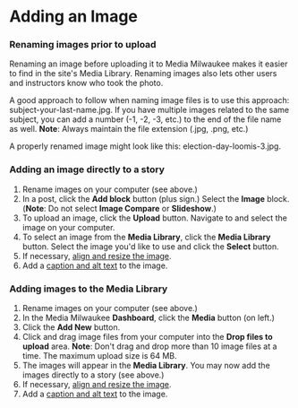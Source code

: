# Adding an Image

### Renaming images prior to upload

Renaming an image before uploading it to Media Milwaukee makes it easier to find in the site's Media Library. Renaming images also lets other users and instructors know who took the photo. 

A good approach to follow when naming image files is to use this approach: subject-your-last-name.jpg. If you have multiple images related to the same subject, you can add a number \(-1, -2, -3, etc.\) to the end of the file name as well. **Note**: Always maintain the file extension \(.jpg, .png, etc.\) 

A properly renamed image might look like this: election-day-loomis-3.jpg.

### Adding an image directly to a story

1. Rename images on your computer \(see above.\)
2. In a post, click the **Add block** button \(plus sign.\) Select the **Image** block. \(**Note**: Do not select **Image Compare** or **Slideshow**.\)
3. To upload an image, click the **Upload** button. Navigate to and select the image on your computer.
4. To select an image from the **Media Library**, click the **Media Library** button. Select the image you'd like to use and click the **Select** button. 
5. If necessary, [align and resize the image](aligning-and-resizing-an-image.md). 
6. Add a [caption and alt text](adding-a-caption-and-alt-text-to-an-image-mp3-or-video.md) to the image.

### Adding images to the Media Library

1. Rename images on your computer \(see above.\)
2. In the Media Milwaukee **Dashboard**, click the **Media** button \(on left.\) 
3. Click the **Add New** button. 
4. Click and drag image files from your computer into the **Drop files to upload** area. **Note**: Don't drag and drop more than 10 image files at a time. The maximum upload size is 64 MB.
5. The images will appear in the **Media Library**. You may now add the images directly to a story \(see above.\) 
6. If necessary, [align and resize the image](aligning-and-resizing-an-image.md). 
7. Add a [caption and alt text](adding-a-caption-and-alt-text-to-an-image-mp3-or-video.md) to the image.





 








